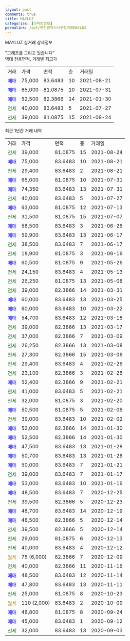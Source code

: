 ```yaml
---
layout: post
comments: true
title: MAYLUZ
categories: [아파트정보]
permalink: /apt/인천광역시서구청라동MAYLUZ
---
```


MAYLUZ 실거래 상세정보

<script type="text/javascript">
  google.charts.load('current', {'packages':['line', 'corechart']});
  google.charts.setOnLoadCallback(drawChart);

  function drawChart() {
    var data = new google.visualization.DataTable();
    data.addColumn('date', '거래일');
    data.addColumn('number', "매매");
    data.addColumn('number', "전세");
    data.addColumn('number', "전매");

    data.addRows([[new Date(Date.parse("2021-08-24")), null, 39000, null], [new Date(Date.parse("2021-08-21")), 75000, null, null], [new Date(Date.parse("2021-08-21")), null, 29400, null], [new Date(Date.parse("2021-07-31")), 65000, null, null], [new Date(Date.parse("2021-07-31")), 74350, null, null], [new Date(Date.parse("2021-07-27")), null, 40000, null], [new Date(Date.parse("2021-07-13")), 63000, null, null], [new Date(Date.parse("2021-07-07")), null, 31500, null], [new Date(Date.parse("2021-06-26")), 58500, null, null], [new Date(Date.parse("2021-06-17")), 59900, null, null], [new Date(Date.parse("2021-06-17")), null, 38500, null], [new Date(Date.parse("2021-06-16")), null, 18900, null], [new Date(Date.parse("2021-05-26")), 60500, null, null], [new Date(Date.parse("2021-05-13")), null, 24150, null], [new Date(Date.parse("2021-05-08")), null, 26250, null], [new Date(Date.parse("2021-03-31")), null, 39000, null], [new Date(Date.parse("2021-03-25")), 60000, null, null], [new Date(Date.parse("2021-03-22")), 60000, null, null], [new Date(Date.parse("2021-03-18")), 54700, null, null], [new Date(Date.parse("2021-03-17")), null, 39000, null], [new Date(Date.parse("2021-03-09")), null, 37000, null], [new Date(Date.parse("2021-03-08")), null, 26250, null], [new Date(Date.parse("2021-03-06")), null, 27300, null], [new Date(Date.parse("2021-02-26")), null, 29400, null], [new Date(Date.parse("2021-02-26")), null, 23100, null], [new Date(Date.parse("2021-02-21")), 52400, null, null], [new Date(Date.parse("2021-02-21")), null, 41000, null], [new Date(Date.parse("2021-02-20")), null, 32000, null], [new Date(Date.parse("2021-02-06")), 50500, null, null], [new Date(Date.parse("2021-02-02")), null, 39000, null], [new Date(Date.parse("2021-01-30")), 52000, null, null], [new Date(Date.parse("2021-01-30")), 52500, null, null], [new Date(Date.parse("2021-01-28")), 47500, null, null], [new Date(Date.parse("2021-01-26")), 50700, null, null], [new Date(Date.parse("2021-01-21")), 50000, null, null], [new Date(Date.parse("2021-01-17")), null, 39000, null], [new Date(Date.parse("2021-01-16")), 53000, null, null], [new Date(Date.parse("2020-12-25")), 48500, null, null], [new Date(Date.parse("2020-12-23")), null, 39500, null], [new Date(Date.parse("2020-12-19")), 48700, null, null], [new Date(Date.parse("2020-12-14")), 48500, null, null], [new Date(Date.parse("2020-12-14")), null, 39500, null], [new Date(Date.parse("2020-12-13")), null, 29000, null], [new Date(Date.parse("2020-12-12")), null, 40000, null], [new Date(Date.parse("2020-12-09")), null, null, null], [new Date(Date.parse("2020-11-16")), null, 40000, null], [new Date(Date.parse("2020-11-14")), 48500, null, null], [new Date(Date.parse("2020-11-11")), 47800, null, null], [new Date(Date.parse("2020-10-23")), null, 25000, null], [new Date(Date.parse("2020-10-09")), null, null, null], [new Date(Date.parse("2020-09-24")), 48800, null, null], [new Date(Date.parse("2020-09-12")), 45000, null, null], [new Date(Date.parse("2020-09-03")), null, 32000, null]]);

    var options = {
      hAxis: {
        format: 'yyyy/MM/dd'
      },    
      lineWidth: 0,
      pointsVisible: true,    
      title: '최근 1년간 유형별 실거래가 분포',
      legend: { position: 'bottom' }
    };

    var formatter = new google.visualization.NumberFormat({pattern:'###,###'} );
    formatter.format(data, 1);
    formatter.format(data, 2);
    
    setTimeout(function() {
        var chart = new google.visualization.LineChart(document.getElementById('columnchart_material'));
        chart.draw(data, (options));
        document.getElementById('loading').style.display = 'none';
    }, 1000);
  }
</script>


<div id="loading" style="z-index:20; display: block; margin-left: 0px">"그래프를 그리고 있습니다"</div>
<div id="columnchart_material" style="width: 95%; margin-left: 0px; display: block"></div>
<!-- contents start -->
역대 전용면적, 거래별 최고가
<table class="sortable">
    <tr>
      <td>거래</td>
      <td>가격</td>
      <td>면적</td>
      <td>층</td>
      <td>거래일</td>
    </tr>
        <tr>
          <td><a style="color: blue">매매</a></td>
          <td>75,000</td>
          <td>83.6483</td>
          <td>10</td>
          <td>2021-08-21</td>
        </tr>            <tr>
          <td><a style="color: blue">매매</a></td>
          <td>65,000</td>
          <td>81.0875</td>
          <td>10</td>
          <td>2021-07-31</td>
        </tr>            <tr>
          <td><a style="color: blue">매매</a></td>
          <td>52,500</td>
          <td>82.3866</td>
          <td>14</td>
          <td>2021-01-30</td>
        </tr>        
        <tr>
              <td><a style="color: darkgreen">전세</a></td>
              <td>40,000</td>
              <td>83.6483</td>
              <td>5</td>
              <td>2021-07-27</td>
            </tr>            <tr>
              <td><a style="color: darkgreen">전세</a></td>
              <td>39,000</td>
              <td>81.0875</td>
              <td>15</td>
              <td>2021-08-24</td>
            </tr>        
    
</table>

최근 1년간 거래 내역

<table class="sortable">
    <tr>
      <td>거래</td>
      <td>가격</td>
      <td>면적</td>
      <td>층</td>
      <td>거래일</td>
    </tr>
    <tr>
      <td><a style="color: darkgreen">전세</a></td>
      <td>39,000</td>
      <td>81.0875</td>
      <td>15</td>
      <td>2021-08-24</td>
    </tr>          <tr>
      <td><a style="color: blue">매매</a></td>
      <td>75,000</td>
      <td>83.6483</td>
      <td>10</td>
      <td>2021-08-21</td>
    </tr>          <tr>
      <td><a style="color: darkgreen">전세</a></td>
      <td>29,400</td>
      <td>83.6483</td>
      <td>2</td>
      <td>2021-08-21</td>
    </tr>          <tr>
      <td><a style="color: blue">매매</a></td>
      <td>65,000</td>
      <td>81.0875</td>
      <td>10</td>
      <td>2021-07-31</td>
    </tr>          <tr>
      <td><a style="color: blue">매매</a></td>
      <td>74,350</td>
      <td>83.6483</td>
      <td>13</td>
      <td>2021-07-31</td>
    </tr>          <tr>
      <td><a style="color: darkgreen">전세</a></td>
      <td>40,000</td>
      <td>83.6483</td>
      <td>5</td>
      <td>2021-07-27</td>
    </tr>          <tr>
      <td><a style="color: blue">매매</a></td>
      <td>63,000</td>
      <td>81.0875</td>
      <td>12</td>
      <td>2021-07-13</td>
    </tr>          <tr>
      <td><a style="color: darkgreen">전세</a></td>
      <td>31,500</td>
      <td>81.0875</td>
      <td>15</td>
      <td>2021-07-07</td>
    </tr>          <tr>
      <td><a style="color: blue">매매</a></td>
      <td>58,500</td>
      <td>83.6483</td>
      <td>3</td>
      <td>2021-06-26</td>
    </tr>          <tr>
      <td><a style="color: blue">매매</a></td>
      <td>59,900</td>
      <td>83.6483</td>
      <td>13</td>
      <td>2021-06-17</td>
    </tr>          <tr>
      <td><a style="color: darkgreen">전세</a></td>
      <td>38,500</td>
      <td>83.6483</td>
      <td>7</td>
      <td>2021-06-17</td>
    </tr>          <tr>
      <td><a style="color: darkgreen">전세</a></td>
      <td>18,900</td>
      <td>81.0875</td>
      <td>3</td>
      <td>2021-06-16</td>
    </tr>          <tr>
      <td><a style="color: blue">매매</a></td>
      <td>60,500</td>
      <td>81.0875</td>
      <td>9</td>
      <td>2021-05-26</td>
    </tr>          <tr>
      <td><a style="color: darkgreen">전세</a></td>
      <td>24,150</td>
      <td>83.6483</td>
      <td>4</td>
      <td>2021-05-13</td>
    </tr>          <tr>
      <td><a style="color: darkgreen">전세</a></td>
      <td>26,250</td>
      <td>81.0875</td>
      <td>13</td>
      <td>2021-05-08</td>
    </tr>          <tr>
      <td><a style="color: darkgreen">전세</a></td>
      <td>39,000</td>
      <td>82.3866</td>
      <td>14</td>
      <td>2021-03-31</td>
    </tr>          <tr>
      <td><a style="color: blue">매매</a></td>
      <td>60,000</td>
      <td>83.6483</td>
      <td>13</td>
      <td>2021-03-25</td>
    </tr>          <tr>
      <td><a style="color: blue">매매</a></td>
      <td>60,000</td>
      <td>83.6483</td>
      <td>10</td>
      <td>2021-03-22</td>
    </tr>          <tr>
      <td><a style="color: blue">매매</a></td>
      <td>54,700</td>
      <td>83.6483</td>
      <td>12</td>
      <td>2021-03-18</td>
    </tr>          <tr>
      <td><a style="color: darkgreen">전세</a></td>
      <td>39,000</td>
      <td>82.3866</td>
      <td>13</td>
      <td>2021-03-17</td>
    </tr>          <tr>
      <td><a style="color: darkgreen">전세</a></td>
      <td>37,000</td>
      <td>82.3866</td>
      <td>7</td>
      <td>2021-03-09</td>
    </tr>          <tr>
      <td><a style="color: darkgreen">전세</a></td>
      <td>26,250</td>
      <td>82.3866</td>
      <td>13</td>
      <td>2021-03-08</td>
    </tr>          <tr>
      <td><a style="color: darkgreen">전세</a></td>
      <td>27,300</td>
      <td>82.3866</td>
      <td>15</td>
      <td>2021-03-06</td>
    </tr>          <tr>
      <td><a style="color: darkgreen">전세</a></td>
      <td>29,400</td>
      <td>83.6483</td>
      <td>4</td>
      <td>2021-02-26</td>
    </tr>          <tr>
      <td><a style="color: darkgreen">전세</a></td>
      <td>23,100</td>
      <td>82.3866</td>
      <td>3</td>
      <td>2021-02-26</td>
    </tr>          <tr>
      <td><a style="color: blue">매매</a></td>
      <td>52,400</td>
      <td>82.3866</td>
      <td>9</td>
      <td>2021-02-21</td>
    </tr>          <tr>
      <td><a style="color: darkgreen">전세</a></td>
      <td>41,000</td>
      <td>83.6483</td>
      <td>5</td>
      <td>2021-02-21</td>
    </tr>          <tr>
      <td><a style="color: darkgreen">전세</a></td>
      <td>32,000</td>
      <td>81.0875</td>
      <td>3</td>
      <td>2021-02-20</td>
    </tr>          <tr>
      <td><a style="color: blue">매매</a></td>
      <td>50,500</td>
      <td>81.0875</td>
      <td>5</td>
      <td>2021-02-06</td>
    </tr>          <tr>
      <td><a style="color: darkgreen">전세</a></td>
      <td>39,000</td>
      <td>83.6483</td>
      <td>10</td>
      <td>2021-02-02</td>
    </tr>          <tr>
      <td><a style="color: blue">매매</a></td>
      <td>52,000</td>
      <td>82.3866</td>
      <td>14</td>
      <td>2021-01-30</td>
    </tr>          <tr>
      <td><a style="color: blue">매매</a></td>
      <td>52,500</td>
      <td>82.3866</td>
      <td>14</td>
      <td>2021-01-30</td>
    </tr>          <tr>
      <td><a style="color: blue">매매</a></td>
      <td>47,500</td>
      <td>83.6483</td>
      <td>13</td>
      <td>2021-01-28</td>
    </tr>          <tr>
      <td><a style="color: blue">매매</a></td>
      <td>50,700</td>
      <td>83.6483</td>
      <td>13</td>
      <td>2021-01-26</td>
    </tr>          <tr>
      <td><a style="color: blue">매매</a></td>
      <td>50,000</td>
      <td>83.6483</td>
      <td>7</td>
      <td>2021-01-21</td>
    </tr>          <tr>
      <td><a style="color: darkgreen">전세</a></td>
      <td>39,000</td>
      <td>83.6483</td>
      <td>7</td>
      <td>2021-01-17</td>
    </tr>          <tr>
      <td><a style="color: blue">매매</a></td>
      <td>53,000</td>
      <td>83.6483</td>
      <td>10</td>
      <td>2021-01-16</td>
    </tr>          <tr>
      <td><a style="color: blue">매매</a></td>
      <td>48,500</td>
      <td>83.6483</td>
      <td>7</td>
      <td>2020-12-25</td>
    </tr>          <tr>
      <td><a style="color: darkgreen">전세</a></td>
      <td>39,500</td>
      <td>82.3866</td>
      <td>5</td>
      <td>2020-12-23</td>
    </tr>          <tr>
      <td><a style="color: blue">매매</a></td>
      <td>48,700</td>
      <td>83.6483</td>
      <td>14</td>
      <td>2020-12-19</td>
    </tr>          <tr>
      <td><a style="color: blue">매매</a></td>
      <td>48,500</td>
      <td>82.3866</td>
      <td>5</td>
      <td>2020-12-14</td>
    </tr>          <tr>
      <td><a style="color: darkgreen">전세</a></td>
      <td>39,500</td>
      <td>82.3866</td>
      <td>5</td>
      <td>2020-12-14</td>
    </tr>          <tr>
      <td><a style="color: darkgreen">전세</a></td>
      <td>29,000</td>
      <td>81.0875</td>
      <td>6</td>
      <td>2020-12-13</td>
    </tr>          <tr>
      <td><a style="color: darkgreen">전세</a></td>
      <td>40,000</td>
      <td>83.6483</td>
      <td>4</td>
      <td>2020-12-12</td>
    </tr>          <tr>
      <td><a style="color: darkgoldenrod">월세</a></td>
      <td>75 (6,000)</td>
      <td>82.3866</td>
      <td>7</td>
      <td>2020-12-09</td>
    </tr>          <tr>
      <td><a style="color: darkgreen">전세</a></td>
      <td>40,000</td>
      <td>82.3866</td>
      <td>11</td>
      <td>2020-11-16</td>
    </tr>          <tr>
      <td><a style="color: blue">매매</a></td>
      <td>48,500</td>
      <td>83.6483</td>
      <td>12</td>
      <td>2020-11-14</td>
    </tr>          <tr>
      <td><a style="color: blue">매매</a></td>
      <td>47,800</td>
      <td>83.6483</td>
      <td>13</td>
      <td>2020-11-11</td>
    </tr>          <tr>
      <td><a style="color: darkgreen">전세</a></td>
      <td>25,000</td>
      <td>81.0875</td>
      <td>8</td>
      <td>2020-10-23</td>
    </tr>          <tr>
      <td><a style="color: darkgoldenrod">월세</a></td>
      <td>110 (2,000)</td>
      <td>83.6483</td>
      <td>2</td>
      <td>2020-10-09</td>
    </tr>          <tr>
      <td><a style="color: blue">매매</a></td>
      <td>48,800</td>
      <td>81.0875</td>
      <td>8</td>
      <td>2020-09-24</td>
    </tr>          <tr>
      <td><a style="color: blue">매매</a></td>
      <td>45,000</td>
      <td>83.6483</td>
      <td>1</td>
      <td>2020-09-12</td>
    </tr>          <tr>
      <td><a style="color: darkgreen">전세</a></td>
      <td>32,000</td>
      <td>83.6483</td>
      <td>13</td>
      <td>2020-09-03</td>
    </tr>      </table>
<!-- contents end -->    

